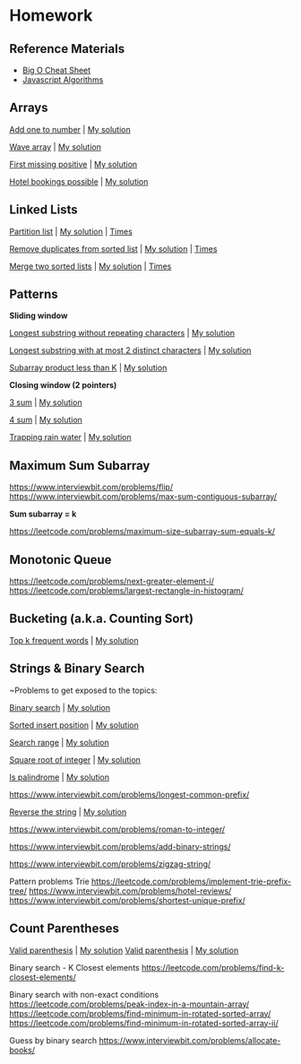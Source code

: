 
# Homework

## Reference Materials

- [Big O Cheat Sheet](https://www.bigocheatsheet.com/)
- [Javascript Algorithms](https://mgechev.github.io/javascript-algorithms/index.html)


## Arrays

[Add one to number](https://leetcode.com/problems/plus-one/) | [My solution](arrays/plus-one.js)

[Wave array](https://www.interviewbit.com/problems/wave-array/) | [My solution](arrays/wave-array.js)

[First missing positive](https://leetcode.com/problems/first-missing-positive/) | [My solution](arrays/first-missing-positive.js)

[Hotel bookings possible](https://www.interviewbit.com/problems/hotel-bookings-possible/) | [My solution](arrays/hotel-bookings-possible.js)

## Linked Lists

[Partition list](https://leetcode.com/problems/partition-list/) | [My solution](linked-list/partition-list.js) | [Times](linked-list/partition-list.jpg)

[Remove duplicates from sorted list](https://leetcode.com/problems/remove-duplicates-from-sorted-list/) | [My solution](linked-list/remove-duplicates-from-sorted-list.js) | [Times](linked-list/remove-duplicates-from-sorted-list.jpg)

[Merge two sorted lists](https://leetcode.com/problems/merge-two-sorted-lists/) | [My solution](linked-list/merge-two-sorted-lists.js) | [Times](linked-list/merge-two-sorted-lists.jpg)

## Patterns

**Sliding window**

[Longest substring without repeating characters](https://leetcode.com/problems/longest-substring-without-repeating-characters/) | [My solution](patterns/sliding-window/longest-substring-without-repeating-characters.js)

[Longest substring with at most 2 distinct characters](https://leetcode.com/problems/longest-substring-with-at-most-two-distinct-characters/) | [My solution](patterns/sliding-window/longest-substring-with-at-most-two-distinct-characters.js)

[Subarray product less than K](https://leetcode.com/problems/subarray-product-less-than-k/) | [My solution](patterns/sliding-window/subarray-product-less-than-k.js)

**Closing window (2 pointers)**

[3 sum](https://leetcode.com/problems/3sum/) | [My solution](patterns/closing-window/n-sum.js)

[4 sum](https://leetcode.com/problems/4sum/) | [My solution](patterns/closing-window/n-sum.js)

[Trapping rain water](https://leetcode.com/problems/trapping-rain-water) | [My solution](patterns/closing-window/trapping-rain-water.js)

## Maximum Sum Subarray

<https://www.interviewbit.com/problems/flip/>
<https://www.interviewbit.com/problems/max-sum-contiguous-subarray/>

**Sum subarray = k**

<https://leetcode.com/problems/maximum-size-subarray-sum-equals-k/>

## Monotonic Queue

<https://leetcode.com/problems/next-greater-element-i/>
<https://leetcode.com/problems/largest-rectangle-in-histogram/>

## Bucketing (a.k.a. Counting Sort)

[Top k frequent words](https://leetcode.com/problems/top-k-frequent-words/) | [My solution](bucketing-count-sort/top-k-frequent-words.js)


## Strings & Binary Search

~Problems to get exposed to the topics:

[Binary search](https://leetcode.com/problems/binary-search/) | [My solution](strings-and-binary-search/binary-search.js)

[Sorted insert position](https://leetcode.com/problems/search-insert-position/) | [My solution](strings-and-binary-search/sorted-insert-position.js)

[Search range](https://leetcode.com/problems/find-first-and-last-position-of-element-in-sorted-array/) | [My solution](strings-and-binary-search/search-range.js)

[Square root of integer](https://www.interviewbit.com/problems/square-root-of-integer/) | [My solution](strings-and-binary-search/square-root-of-integer.js)

[Is palindrome](https://leetcode.com/problems/valid-palindrome/) | [My solution](strings-and-binary-search/valid-palindrome.js)

https://www.interviewbit.com/problems/longest-common-prefix/

[Reverse the string](https://www.interviewbit.com/problems/reverse-the-string/) | [My solution](strings-and-binary-search/reverse-the-string.js)

https://www.interviewbit.com/problems/roman-to-integer/

https://www.interviewbit.com/problems/add-binary-strings/

https://www.interviewbit.com/problems/zigzag-string/

Pattern problems
Trie
https://leetcode.com/problems/implement-trie-prefix-tree/
https://www.interviewbit.com/problems/hotel-reviews/
https://www.interviewbit.com/problems/shortest-unique-prefix/

## Count Parentheses
[Valid parenthesis](https://leetcode.com/problems/valid-parentheses/) | [My solution](count-parenthesis/valid-parentheses.js)
[Valid parenthesis](https://leetcode.com/problems/remove-invalid-parentheses/) | [My solution](count-parenthesis/remove-invalid-parentheses.js)


Binary search - K Closest elements
https://leetcode.com/problems/find-k-closest-elements/

Binary search with non-exact conditions
https://leetcode.com/problems/peak-index-in-a-mountain-array/
https://leetcode.com/problems/find-minimum-in-rotated-sorted-array/
https://leetcode.com/problems/find-minimum-in-rotated-sorted-array-ii/

Guess by binary search
https://www.interviewbit.com/problems/allocate-books/


